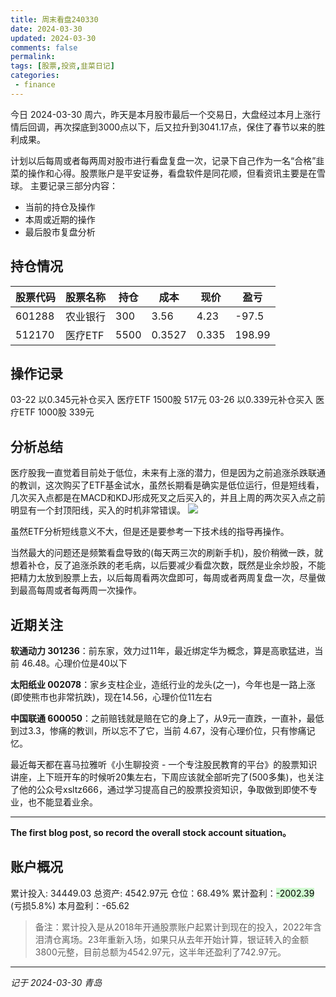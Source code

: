 ```yaml
---
title: 周末看盘240330
date: 2024-03-30
updated: 2024-03-30
comments: false
permalink: 
tags: [股票,投资,韭菜日记]
categories:
 - finance
---
```


今日 2024-03-30 周六，昨天是本月股市最后一个交易日，大盘经过本月上涨行情后回调，再次探底到3000点以下，后又拉升到3041.17点，保住了春节以来的胜利成果。
<!-- more -->

计划以后每周或者每两周对股市进行看盘复盘一次，记录下自己作为一名“合格”韭菜的操作和心得。股票账户是平安证券，看盘软件是同花顺，但看资讯主要是在雪球。
主要记录三部分内容：

- 当前的持仓及操作
- 本周或近期的操作
- 最后股市复盘分析

## 持仓情况
| 股票代码 | 股票名称 | 持仓 | 成本   | 现价  | 盈亏    | 
| -------- | -------- | ---- | ------ | ----- | --- |
| 601288   | 农业银行 | 300  | 3.56   | 4.23  | -97.5  |
| 512170   | 医疗ETF  | 5500 | 0.3527 | 0.335 |  198.99   |
## 操作记录

03-22 以0.345元补仓买入 医疗ETF 1500股 517元
03-26 以0.339元补仓买入 医疗ETF 1000股 339元

## 分析总结
医疗股我一直觉着目前处于低位，未来有上涨的潜力，但是因为之前追涨杀跌联通的教训，这次购买了ETF基金试水，虽然长期看是确实是低位运行，但是短线看，几次买入点都是在MACD和KDJ形成死叉之后买入的，并且上周的两次买入点之前明显有一个封顶阳线，买入的时机非常错误。
![](https://raw.gitmirror.com/so-you/img-bed/main/imgs/202403301800438.png)

虽然ETF分析短线意义不大，但是还是要参考一下技术线的指导再操作。

当然最大的问题还是频繁看盘导致的(每天两三次的刷新手机)，股价稍微一跌，就想着补仓，反了追涨杀跌的老毛病，以后要减少看盘次数，既然是业余炒股，不能把精力太放到股票上去，以后每周看两次盘即可，每周或者两周复盘一次，尽量做到最高每周或者每两周一次操作。

## 近期关注

**软通动力 301236**：前东家，效力过11年，最近绑定华为概念，算是高歌猛进，当前 46.48。心理价位是40以下

**太阳纸业 002078**：家乡支柱企业，造纸行业的龙头(之一)，今年也是一路上涨(即使熊市也非常抗跌)，现在14.56，心理价位11左右

**中国联通 600050**：之前赔钱就是赔在它的身上了，从9元一直跌，一直补，最低到过3.3，惨痛的教训，所以忘不了它，当前 4.67，没有心理价位，只有惨痛记忆。

最近每天都在喜马拉雅听《小生聊投资 - 一个专注股民教育的平台》的股票知识讲座，上下班开车的时候听20集左右，下周应该就全部听完了(500多集)，也关注了他的公众号xsltz666，通过学习提高自己的股票投资知识，争取做到即使不专业，也不能显着业余。

---
**The first blog post, so record the overall stock account situation。**

## 账户概况
累计投入: 34449.03
总资产: 4542.97元
仓位：68.49%
累计盈利：<mark style="background: #BBFABBA6;">-2002.39</mark> (亏损5.8%)
本月盈利：-65.62

>备注：累计投入是从2018年开通股票账户起累计到现在的投入，2022年含泪清仓离场。23年重新入场，如果只从去年开始计算，银证转入的金额3800元整，目前总额为4542.97元，这半年还盈利了742.97元。
---
*记于 2024-03-30 青岛*
